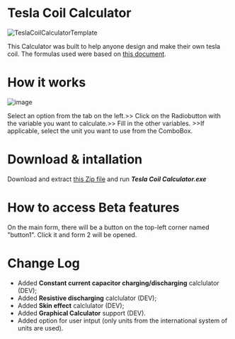 # Tesla Coil Calculator
![TeslaCoilCalculatorTemplate](https://user-images.githubusercontent.com/107240371/226205220-06ceef4d-aabd-4193-bc1c-cf0c2fc28e4e.png)

This Calculator was built to help anyone design and make their own tesla coil. The formulas used were based on [this document](https://www.mv.helsinki.fi/home/tpaulin/FormulasForTeslaCoils.pdf).

# How it works
![image](https://user-images.githubusercontent.com/107240371/228162762-71552021-717c-4c71-8284-88f5c94591c1.png)

Select an option from the tab on the left.>> Click on the Radiobutton with the variable you want to calculate.>> Fill in the other variables. >>If applicable, select the unit you want to use from the ComboBox.

# Download & intallation
Download and extract [this Zip file](https://github.com/GuiRibi/Tesla-Coil-Calculator/blob/1.1.0/Tesla%20Coil%20Calculator.zip) and run ***Tesla Coil Calculator.exe***

# How to access Beta features
On the main form, there will be a button on the top-left corner named "button1".
Click it and form 2 will be opened.

# Change Log
* Added **Constant current capacitor charging/discharging** calclulator (DEV);
* Added **Resistive discharging** calclulator (DEV);
* Added **Skin effect** calclulator (DEV);
* Added **Graphical Calculator** support (DEV).
* Added option for user intput (only units from the international system of units are used).
